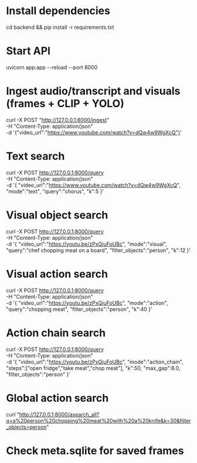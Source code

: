 # Install dependencies
cd backend && pip install -r requirements.txt

# Start API
uvicorn app:app --reload --port 8000

# Ingest audio/transcript and visuals (frames + CLIP + YOLO)
curl -X POST "http://127.0.0.1:8000/ingest" \
  -H "Content-Type: application/json" \
  -d '{"video_url":"https://www.youtube.com/watch?v=dQw4w9WgXcQ"}'

# Text search
curl -X POST http://127.0.0.1:8000/query \
  -H "Content-Type: application/json" \
  -d '{
    "video_url":"https://www.youtube.com/watch?v=dQw4w9WgXcQ",
    "mode":"text",
    "query":"chorus",
    "k":5
  }'

# Visual object search
curl -X POST http://127.0.0.1:8000/query \
  -H "Content-Type: application/json" \
  -d '{
    "video_url":"https://youtu.be/zPxQjuFoUBc",
    "mode":"visual",
    "query":"chef chopping meat on a board",
    "filter_objects":"person",
    "k":12
  }'

# Visual action search
curl -X POST http://127.0.0.1:8000/query \
  -H "Content-Type: application/json" \
  -d '{
    "video_url":"https://youtu.be/zPxQjuFoUBc",
    "mode":"action",
    "query":"chopping meat",
    "filter_objects":"person",
    "k":40
  }'

# Action chain search
curl -X POST http://127.0.0.1:8000/query \
  -H "Content-Type: application/json" \
  -d '{
    "video_url":"https://youtu.be/zPxQjuFoUBc",
    "mode":"action_chain",
    "steps":["open fridge","take meat","chop meat"],
    "k":50,
    "max_gap":8.0,
    "filter_objects":"person"
  }'

# Global action search
curl "http://127.0.0.1:8000/asearch_all?q=a%20person%20chopping%20meat%20with%20a%20knife&k=30&filter_objects=person"

# Check meta.sqlite for saved frames
